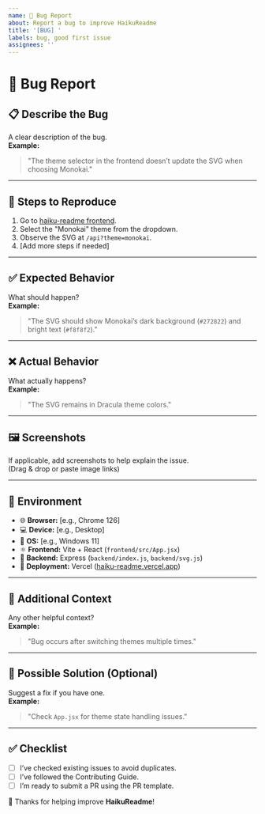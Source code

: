 ```yaml
---
name: 🐞 Bug Report
about: Report a bug to improve HaikuReadme
title: '[BUG] '
labels: bug, good first issue
assignees: ''
---
```


# 🐛 Bug Report

## 📋 Describe the Bug

A clear description of the bug.  
**Example:**

> "The theme selector in the frontend doesn’t update the SVG when choosing Monokai."

---

## 🔁 Steps to Reproduce

1. Go to [haiku-readme frontend](https://chinmay29hub-haiku-readme.vercel.app/).
2. Select the "Monokai" theme from the dropdown.
3. Observe the SVG at `/api?theme=monokai`.
4. [Add more steps if needed]

---

## ✅ Expected Behavior

What should happen?  
**Example:**

> "The SVG should show Monokai’s dark background (`#272822`) and bright text (`#f8f8f2`)."

---

## ❌ Actual Behavior

What actually happens?  
**Example:**

> "The SVG remains in Dracula theme colors."

---

## 🖼️ Screenshots

If applicable, add screenshots to help explain the issue.  
(Drag & drop or paste image links)

---

## 🧪 Environment

- 🌐 **Browser:** [e.g., Chrome 126]
- 💻 **Device:** [e.g., Desktop]
- 🧠 **OS:** [e.g., Windows 11]
- ⚛️ **Frontend:** Vite + React (`frontend/src/App.jsx`)
- 🔧 **Backend:** Express (`backend/index.js`, `backend/svg.js`)
- 🚀 **Deployment:** Vercel ([haiku-readme.vercel.app](https://chinmay29hub-haiku-readme.vercel.app/))

---

## 💬 Additional Context

Any other helpful context?  
**Example:**

> "Bug occurs after switching themes multiple times."

---

## 🧠 Possible Solution (Optional)

Suggest a fix if you have one.  
**Example:**

> "Check `App.jsx` for theme state handling issues."

---

## ✅ Checklist

- [ ] I’ve checked existing issues to avoid duplicates.
- [ ] I’ve followed the Contributing Guide.
- [ ] I’m ready to submit a PR using the PR template.

🧡 Thanks for helping improve **HaikuReadme**!
